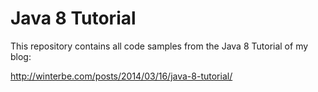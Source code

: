 Java 8 Tutorial
==============

This repository contains all code samples from the Java 8 Tutorial of my blog:

http://winterbe.com/posts/2014/03/16/java-8-tutorial/

